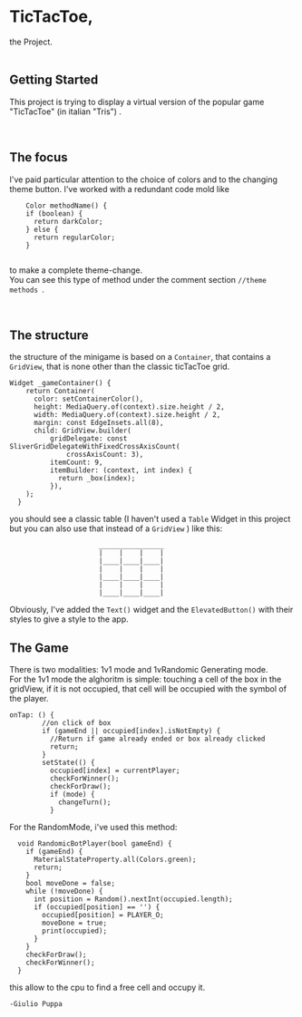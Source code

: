 # TicTacToe, #

 the Project.
<br>
<br>

## Getting Started ##
This project is trying to display a virtual version of the popular game "TicTacToe" (in italian "Tris") .

<br>

## The focus ##
I've paid particular attention to the choice of colors and to the changing theme button. I've worked with a redundant code mold like 


```
    Color methodName() {
    if (boolean) {
      return darkColor;
    } else {
      return regularColor;
    }
  
```
to make a complete theme-change. <br>
You can see this type of method under the comment section `//theme methods `. 

<br>

## The structure
the structure of the minigame is based on a `Container`, that contains a `GridView`,  that is none other than the classic ticTacToe grid. 

```
Widget _gameContainer() {
    return Container(
      color: setContainerColor(),
      height: MediaQuery.of(context).size.height / 2,
      width: MediaQuery.of(context).size.height / 2,
      margin: const EdgeInsets.all(8),
      child: GridView.builder(
          gridDelegate: const SliverGridDelegateWithFixedCrossAxisCount(
              crossAxisCount: 3),
          itemCount: 9,
          itemBuilder: (context, int index) {
            return _box(index);
          }),
    );
  }

```

you should see a classic table (I haven't used a `Table` Widget in this project but you can also use that instead of a `GridView` ) like this:

```
                      ________________
                      |    |    |    |
                      |____|____|____|
                      |    |    |    |
                      |____|____|____|
                      |    |    |    |
                      |____|____|____|
```

Obviously, I've added the `Text()` widget and the `ElevatedButton()` with their styles to give a style to the app.

## The Game
There is two modalities: 1v1 mode and 1vRandomic Generating mode. <br> For the 1v1 mode the alghoritm is simple: touching a cell of the box in the gridView, if it is not occupied, that cell will be occupied with the symbol of the player.

```
onTap: () {
        //on click of box
        if (gameEnd || occupied[index].isNotEmpty) {
          //Return if game already ended or box already clicked
          return;
        }
        setState(() {
          occupied[index] = currentPlayer;
          checkForWinner();
          checkForDraw();
          if (mode) {
            changeTurn();
          }
```
For the RandomMode, i've  used this method:
```
  void RandomicBotPlayer(bool gameEnd) {
    if (gameEnd) {
      MaterialStateProperty.all(Colors.green);
      return;
    }
    bool moveDone = false;
    while (!moveDone) {
      int position = Random().nextInt(occupied.length);
      if (occupied[position] == '') {
        occupied[position] = PLAYER_O;
        moveDone = true;
        print(occupied);
      }
    }
    checkForDraw();
    checkForWinner();
  }
```
this allow to the cpu to find a free cell and occupy it.



    -Giulio Puppa